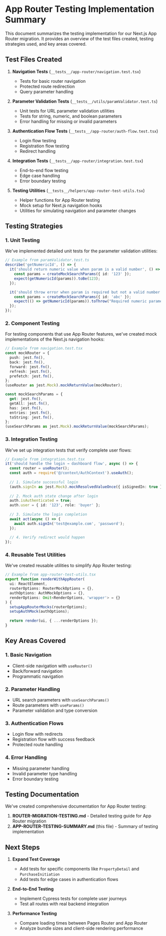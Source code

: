 # App Router Testing Implementation Summary

This document summarizes the testing implementation for our Next.js App Router migration. It provides an overview of the test files created, testing strategies used, and key areas covered.

## Test Files Created

1. **Navigation Tests** (`__tests__/app-router/navigation.test.tsx`)
   - Tests for basic router navigation
   - Protected route redirection
   - Query parameter handling

2. **Parameter Validation Tests** (`__tests__/utils/paramValidator.test.ts`)
   - Unit tests for URL parameter validation utilities
   - Tests for string, numeric, and boolean parameters
   - Error handling for missing or invalid parameters

3. **Authentication Flow Tests** (`__tests__/app-router/auth-flow.test.tsx`)
   - Login flow testing
   - Registration flow testing
   - Redirect handling

4. **Integration Tests** (`__tests__/app-router/integration.test.tsx`)
   - End-to-end flow testing
   - Edge case handling
   - Error boundary testing

5. **Testing Utilities** (`__tests__/helpers/app-router-test-utils.tsx`)
   - Helper functions for App Router testing
   - Mock setup for Next.js navigation hooks
   - Utilities for simulating navigation and parameter changes

## Testing Strategies

### 1. Unit Testing

We've implemented detailed unit tests for the parameter validation utilities:

```typescript
// Example from paramValidator.test.ts
describe('getNumericId', () => {
  it('should return numeric value when param is a valid number', () => {
    const params = createMockSearchParams({ id: '123' });
    expect(getNumericId(params)).toBe(123);
  });

  it('should throw error when param is required but not a valid number', () => {
    const params = createMockSearchParams({ id: 'abc' });
    expect(() => getNumericId(params)).toThrow("Required numeric parameter 'id' is missing or invalid");
  });
});
```

### 2. Component Testing

For testing components that use App Router features, we've created mock implementations of the Next.js navigation hooks:

```typescript
// Example from navigation.test.tsx
const mockRouter = {
  push: jest.fn(),
  back: jest.fn(),
  forward: jest.fn(),
  refresh: jest.fn(),
  prefetch: jest.fn(),
};
(useRouter as jest.Mock).mockReturnValue(mockRouter);

const mockSearchParams = {
  get: jest.fn(),
  getAll: jest.fn(),
  has: jest.fn(),
  entries: jest.fn(),
  toString: jest.fn(),
};
(useSearchParams as jest.Mock).mockReturnValue(mockSearchParams);
```

### 3. Integration Testing

We've set up integration tests that verify complete user flows:

```typescript
// Example from integration.test.tsx
it('should handle the login → dashboard flow', async () => {
  const router = useRouter();
  const auth = require('@/context/AuthContext').useAuth();
  
  // 1. Simulate successful login
  (auth.signIn as jest.Mock).mockResolvedValueOnce({ isSignedIn: true });
  
  // 2. Mock auth state change after login
  auth.isAuthenticated = true;
  auth.user = { id: '123', role: 'buyer' };
  
  // 3. Simulate the login completion
  await act(async () => {
    await auth.signIn('test@example.com', 'password');
  });
  
  // 4. Verify redirect would happen
});
```

### 4. Reusable Test Utilities

We've created reusable utilities to simplify App Router testing:

```typescript
// Example from app-router-test-utils.tsx
export function renderWithAppRouter(
  ui: ReactElement,
  routerOptions: RouterMockOptions = {},
  authOptions: AuthMockOptions = {},
  renderOptions: Omit<RenderOptions, 'wrapper'> = {}
) {
  setupAppRouterMocks(routerOptions);
  setupAuthMock(authOptions);
  
  return render(ui, { ...renderOptions });
}
```

## Key Areas Covered

### 1. Basic Navigation
- Client-side navigation with `useRouter()`
- Back/forward navigation
- Programmatic navigation

### 2. Parameter Handling
- URL search parameters with `useSearchParams()`
- Route parameters with `useParams()`
- Parameter validation and type conversion

### 3. Authentication Flows
- Login flow with redirects
- Registration flow with success feedback
- Protected route handling

### 4. Error Handling
- Missing parameter handling
- Invalid parameter type handling
- Error boundary testing

## Testing Documentation

We've created comprehensive documentation for App Router testing:

1. **ROUTER-MIGRATION-TESTING.md** - Detailed testing guide for App Router migration
2. **APP-ROUTER-TESTING-SUMMARY.md** (this file) - Summary of testing implementation

## Next Steps

1. **Expand Test Coverage**
   - Add tests for specific components like `PropertyDetail` and `PurchaseInitiation`
   - Add tests for edge cases in authentication flows

2. **End-to-End Testing**
   - Implement Cypress tests for complete user journeys
   - Test all routes with real backend integration

3. **Performance Testing**
   - Compare loading times between Pages Router and App Router
   - Analyze bundle sizes and client-side rendering performance